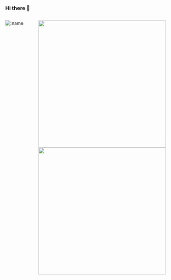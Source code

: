 ### Hi there 👋

[<img align="right" width="400" src="https://github-readme-stats.vercel.app/api?username=guobang-yoo&show_icons=true&title_color=2bbc8a&text_color=c9cacc&icon_color=d480aa&bg_color=1d1f21"/>](https://github.com/guobang-yoo)
[<img align="right" width="400" src="https://github-readme-stats.vercel.app/api/top-langs/?username=guobang-yoo&layout=compact"/>](https://github.com/guobang-yoo)
---

![:name](https://count.getloli.com/get/@guobang-yoo?theme=rule34)

